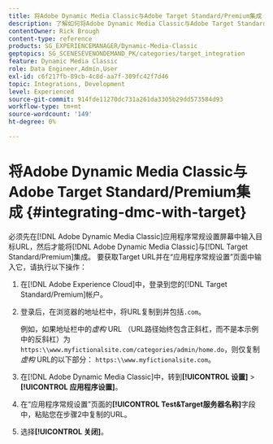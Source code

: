 ```yaml
---
title: 将Adobe Dynamic Media Classic与Adobe Target Standard/Premium集成
description: 了解如何将Adobe Dynamic Media Classic与Adobe Target Standard/Premium集成。
contentOwner: Rick Brough
content-type: reference
products: SG_EXPERIENCEMANAGER/Dynamic-Media-Classic
geptopics: SG_SCENESEVENONDEMAND_PK/categories/target_integration
feature: Dynamic Media Classic
role: Data Engineer,Admin,User
exl-id: c6f217fb-89cb-4c8d-aa7f-309fc42f7d46
topic: Integrations, Development
level: Experienced
source-git-commit: 914fde11270dc731a261da3305b29dd573584d93
workflow-type: tm+mt
source-wordcount: '149'
ht-degree: 0%

---
```


# 将Adobe Dynamic Media Classic与Adobe Target Standard/Premium集成 {#integrating-dmc-with-target}

必须先在[!DNL Adobe Dynamic Media Classic]应用程序常规设置屏幕中输入目标URL，然后才能将[!DNL Adobe Dynamic Media Classic]与[!DNL Target Standard/Premium]集成。 要获取Target URL并在“应用程序常规设置”页面中输入它，请执行以下操作：

1. 在[!DNL Adobe Experience Cloud]中，登录到您的[!DNL Target Standard/Premium]帐户。
1. 登录后，在浏览器的地址栏中，将URL复制到并包括`.com`。

   例如，如果地址栏中的&#x200B;*虚构* URL （URL路径始终包含正斜杠，而不是本示例中的反斜杠）为`https:\\www.myfictionalsite.com/categories/admin/home.do`，则仅复制&#x200B;*虚构* URL的以下部分： `https:\\www.myfictionalsite.com`。

1. 在[!DNL Adobe Dynamic Media Classic]中，转到&#x200B;**[!UICONTROL 设置]** > **[!UICONTROL 应用程序设置]**。
1. 在“应用程序常规设置”页面的&#x200B;**[!UICONTROL Test&amp;Target服务器名称]**&#x200B;字段中，粘贴您在步骤2中复制的URL。
1. 选择&#x200B;**[!UICONTROL 关闭]**。
